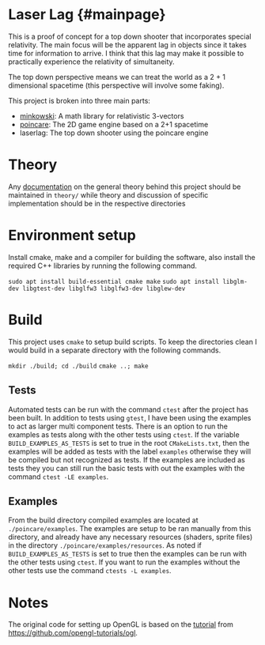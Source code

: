 # Laser Lag {#mainpage}
This is a proof of concept for a top down shooter that incorporates
special relativity. The main focus will be the apparent lag in objects
since it takes time for information to arrive. I think that this lag may
make it possible to practically experience the relativity of simultaneity.

The top down perspective means we can treat the world as a 2 + 1 dimensional
spacetime (this perspective will involve some faking).

This project is broken into three main parts:
 - [minkowski](minkowski/README.md): A math library for relativistic 3-vectors
 - [poincare](poincare/README.md): The 2D game engine based on a 2+1 spacetime
 - laserlag: The top down shooter using the poincare engine

# Theory
Any [documentation](theory/README.md) on the general theory behind this project should be
maintained in `theory/` while theory and discussion of specific implementation
should be in the respective directories

# Environment setup
Install cmake, make and a compiler for building the software, also install the
required C++ libraries by running the following command.

`sudo apt install build-essential cmake make`
`sudo apt install libglm-dev libgtest-dev libglfw3 libglfw3-dev libglew-dev`

# Build
This project uses `cmake` to setup build scripts. To keep the directories
clean I would build in a separate directory with the following commands.

`mkdir ./build; cd ./build`
`cmake ..; make`

## Tests
Automated tests can be run with the command `ctest` after the project has
been built. In addition to tests using `gtest`, I have been using the
examples to act as larger multi component tests. There is an option to run
the examples as tests along with the other tests using `ctest`. If the
variable `BUILD_EXAMPLES_AS_TESTS` is set to true in the root `CMakeLists.txt`,
then the examples will be added as tests with the label `examples` otherwise
they will be compiled but not recognized as tests. If the examples are
included as tests they you can still run the basic tests with out the
examples with the command `ctest -LE examples`.

## Examples
From the build directory compiled examples are located at `./poincare/examples`.
The examples are setup to be ran manually from this directory, and already
have any necessary resources (shaders, sprite files) in the directory
`./poincare/examples/resources`. As noted if `BUILD_EXAMPLES_AS_TESTS` is
set to true then the examples can be run with the other tests using `ctest`.
If you want to run the examples without the other tests use the command
`ctests -L examples`.


# Notes
The original code for setting up OpenGL is based on the [tutorial](http://www.opengl-tutorial.org/beginners-tutorials/tutorial-1-opening-a-window/)
from https://github.com/opengl-tutorials/ogl.

